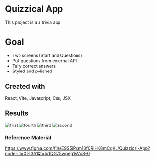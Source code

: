 # Quizzical App

This project is a a trivia app

# Goal
- Two screens (Start and Questions)
- Pull questions from external API
- Tally correct answers
- Styled and polished 

## Created with

React, Vite, Javascript, Css, JSX

## Results

![first](https://user-images.githubusercontent.com/101876022/213830748-5c32c93e-c022-4a63-97fd-2da77f4112a1.png)
![fourth](https://user-images.githubusercontent.com/101876022/213830780-4426e4ef-379f-429c-940d-d3ed9bcabbbc.png)
![third](https://user-images.githubusercontent.com/101876022/213830789-fa3829c8-7977-4a4a-a639-0d179fc108aa.png)
![second](https://user-images.githubusercontent.com/101876022/213830795-c44caf13-da2f-476a-b63e-5f6f76c6b6e0.png)

### Reference Material

https://www.figma.com/file/E9S5iPcm10f0RIHK8mCqKL/Quizzical-App?node-id=0%3A1&t=Iu1QGZ5wpeg1vVo8-0
